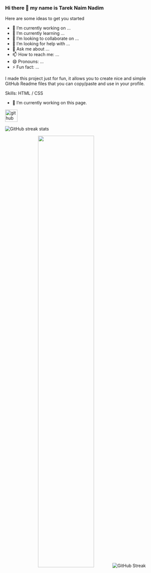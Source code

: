 ### Hi there 👋 my name is Tarek Naim Nadim




Here are some ideas to get you started

- 🔭 I’m currently working on ...
- 🌱 I’m currently learning ...
- 👯 I’m looking to collaborate on ...
- 🤔 I’m looking for help with ...
- 💬 Ask me about ...
- 📫 How to reach me: ...
- 😄 Pronouns: ...
- ⚡ Fun fact: ...



I made this project just for fun, it allows you to create nice and simple GitHub Readme files that you can copy/paste and use in your profile.

Skills: HTML / CSS

- 🔭 I’m currently working on this page. 


[<img src='https://cdn.jsdelivr.net/npm/simple-icons@3.0.1/icons/github.svg' alt='github' height='40'>](https://github.com/TarekNaimT20) 

 ![GitHub streak stats](https://streak-stats.demolab.com/?user=TarekNaimT20) 

 <p align="center">
	 <img width="60%" src="https://git.io/streak-stats"><img src="https://github-readme-streak-stats.herokuapp.com?user=TarekNaimT20&theme=dracula&exclude_days=Sun" alt="GitHub Streak" />
</p>



